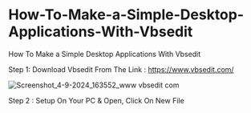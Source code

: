 # How-To-Make-a-Simple-Desktop-Applications-With-Vbsedit
How To Make a Simple Desktop Applications With Vbsedit

Step 1: Download Vbsedit From The Link : https://www.vbsedit.com/

![Screenshot_4-9-2024_163552_www vbsedit com](https://github.com/user-attachments/assets/346226b6-a711-4cf2-8865-f29da0883028)



Step 2 : Setup On Your PC & Open, Click On New File
